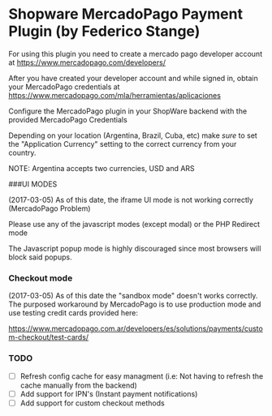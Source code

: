 # Shopware MercadoPago Payment Plugin (by Federico Stange)

For using this plugin you need to create a mercado pago developer account at
https://www.mercadopago.com/developers/

After you have created your developer account and while signed in, obtain your 
MercadoPago credentials at https://www.mercadopago.com/mla/herramientas/aplicaciones

Configure the MercadoPago plugin in your ShopWare backend with the provided MercadoPago Credentials

Depending on your location (Argentina, Brazil, Cuba, etc) make *sure* to set the "Application Currency"
setting to the correct currency from your country.

NOTE: Argentina accepts two currencies, USD and ARS

###UI MODES

(2017-03-05) As of this date, the iframe UI mode is not working correctly (MercadoPago Problem)

Please use any of the javascript modes (except modal) or the PHP Redirect mode

The Javascript popup mode is highly discouraged since most browsers will block said popups.

### Checkout mode

(2017-03-05) As of this date the "sandbox mode" doesn't works correctly. The purposed workaround by MercadoPago
is to use production mode and use testing credit cards provided here: 

https://www.mercadopago.com.ar/developers/es/solutions/payments/custom-checkout/test-cards/

### TODO

- [ ]	Refresh config cache for easy managment (i.e: Not having to refresh the cache manually from the backend)
- [ ]	Add support for IPN's (Instant payment notifications)
- [ ]	Add support for custom checkout methods 
